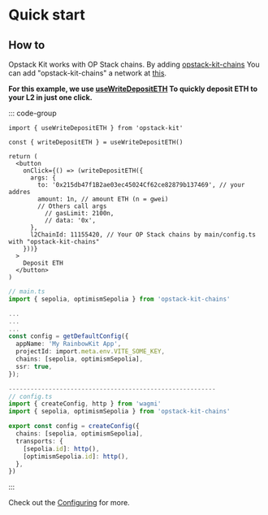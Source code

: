 # Quick start

## How to

Opstack Kit works with OP Stack chains. 
By adding [opstack-kit-chains](/docs/opstack-kit-chains.html) You can add "opstack-kit-chains" a network at [this](https://github.com/opstack-kit/opstack-kit-chains/pulls).


<b>For this example, we use [useWriteDepositETH](/docs/hooks/L1/useWriteDepositETH.html) To quickly deposit ETH to your L2 in just one click.</b>

::: code-group

```tsx [app.tsx]
import { useWriteDepositETH } from 'opstack-kit'

const { writeDepositETH } = useWriteDepositETH()

return (
  <button
    onClick={() => (writeDepositETH({
      args: {
        to: '0x215db47f1B2ae03ec45024Cf62ce82879b137469', // your addres
        amount: 1n, // amount ETH (n = gwei)
        // Others call args  
          // gasLimit: 2100n,
          // data: '0x',
      },
      l2ChainId: 11155420, // Your OP Stack chains by main/config.ts with "opstack-kit-chains"
    }))}
  >
    Deposit ETH
  </button>
)
```

```ts [main/config.ts]
// main.ts
import { sepolia, optimismSepolia } from 'opstack-kit-chains'

...
...
...
const config = getDefaultConfig({
  appName: 'My RainbowKit App',
  projectId: import.meta.env.VITE_SOME_KEY,
  chains: [sepolia, optimismSepolia],
  ssr: true,
});

---------------------------------------------------------
// config.ts
import { createConfig, http } from 'wagmi'
import { sepolia, optimismSepolia } from 'opstack-kit-chains'

export const config = createConfig({
  chains: [sepolia, optimismSepolia],
  transports: {
    [sepolia.id]: http(),
    [optimismSepolia.id]: http(),
  },
})
```

:::

Check out the [Configuring](/docs/configuration.md) for more.